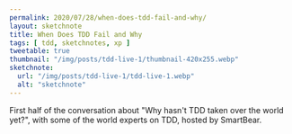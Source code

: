 ```yaml
---
permalink: 2020/07/28/when-does-tdd-fail-and-why/
layout: sketchnote
title: When Does TDD Fail and Why
tags: [ tdd, sketchnotes, xp ]
tweetable: true
thumbnail: "/img/posts/tdd-live-1/thumbnail-420x255.webp"
sketchnote:
  url: "/img/posts/tdd-live-1/tdd-live-1.webp"
  alt: "sketchnote"
---
```


First half of the conversation about "Why hasn't TDD taken over the world yet?", with some of the world experts on TDD, 
hosted by SmartBear.
